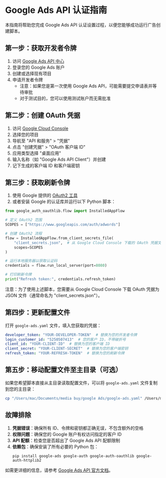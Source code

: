 # Google Ads API 认证指南

本指南将帮助您完成 Google Ads API 认证设置过程，以便您能够成功运行广告创建脚本。

## 第一步：获取开发者令牌

1. 访问 [Google Ads API 中心](https://developers.google.com/google-ads/api/docs/first-call/overview)
2. 登录您的 Google Ads 账户
3. 创建或选择现有项目
4. 申请开发者令牌
   - 注意：如果您是第一次使用 Google Ads API，可能需要提交申请表并等待审批
   - 对于测试目的，您可以使用测试账户而无需批准

## 第二步：创建 OAuth 凭据

1. 访问 [Google Cloud Console](https://console.cloud.google.com/)
2. 选择您的项目
3. 导航至 "API 和服务" > "凭据"
4. 点击 "创建凭据" > "OAuth 客户端 ID"
5. 应用类型选择 "桌面应用"
6. 输入名称（如 "Google Ads API Client"）并创建
7. 记下生成的客户端 ID 和客户端密钥

## 第三步：获取刷新令牌

1. 使用 Google 提供的 [OAuth2 工具](https://developers.google.com/google-ads/api/docs/oauth/playground)
2. 或者安装 Google 的认证库并运行以下 Python 脚本：

```python
from google_auth_oauthlib.flow import InstalledAppFlow

# 定义 OAuth2 范围
SCOPES = ["https://www.googleapis.com/auth/adwords"]

# 创建 OAuth2 流程
flow = InstalledAppFlow.from_client_secrets_file(
    "client_secrets.json",  # 从 Google Cloud Console 下载的 OAuth 凭据文件
    scopes=SCOPES
)

# 运行本地服务器以获取认证码
credentials = flow.run_local_server(port=8080)

# 打印刷新令牌
print("Refresh token:", credentials.refresh_token)
```

注意：为了使用上述脚本，您需要从 Google Cloud Console 下载 OAuth 凭据为 JSON 文件（通常命名为 "client_secrets.json"）。

## 第四步：更新配置文件

打开 `google-ads.yaml` 文件，填入您获取的凭据：

```yaml
developer_token: "YOUR-DEVELOPER-TOKEN"  # 替换为您的开发者令牌
login_customer_id: "5250507413"  # 您的客户 ID，不带破折号
client_id: "YOUR-CLIENT-ID"  # 替换为您的客户端 ID
client_secret: "YOUR-CLIENT-SECRET"  # 替换为您的客户端密钥
refresh_token: "YOUR-REFRESH-TOKEN"  # 替换为您的刷新令牌
```

## 第五步：移动配置文件至主目录（可选）

如果您希望脚本直接从主目录读取配置文件，可以将 `google-ads.yaml` 文件复制到您的主目录：

```bash
cp "/Users/mac/Documents/media buy/google Ads/google-ads.yaml" /Users/mac/google-ads.yaml
```

## 故障排除

1. **凭据错误**：确保所有 ID、令牌和密钥都正确无误，不包含额外的空格
2. **权限问题**：确保您的 Google 账户有权访问指定的客户 ID
3. **API 配额**：检查您是否超出了 Google Ads API 配额限制
4. **依赖包**：确保安装了所有必要的 Python 包：
   ```
   pip install google-ads google-auth google-auth-oauthlib google-auth-httplib2
   ```

如需更详细的信息，请参考 [Google Ads API 官方文档](https://developers.google.com/google-ads/api/docs/start)。
